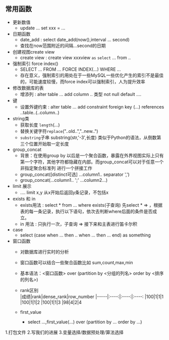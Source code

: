 ## 常用函数
* 更新数值
    *   update ... set xxx = ... 
* 日期函数
    * date_add : select date_add(now(),interval ... second)
    * 查找在now范围附近的间隔...second的日期
* 创建视图create view
    *   create view : create view xxxview `as`      `select` ... from .. 
* 强制索引 force index()
    *   SELECT ... FROM ... FORCE INDEX(...) WHERE ...
    *   存在意义，强制索引的用处在于一些MySQL一些优化产生的索引不是最佳的，可能速度较慢，而force index可以强制索引，人为提升效率
*  修改数据库的表
    *   增添列 : alter table ... add column .. 类型 not null default ....
* 键
    * 设置外键约束 : alter table ... add constraint foreign key (...) references ..table..(..column..)
* string类
    *   获取长度 `length`(...)
    *   替换关键字符`replace`("..old..","..new..")
    *   `substring`子串 substring(str,'-3',长度) 类似于Python的语法，从倒数第三个位置开始取一定长度
* group_concat
    *   背景：在使用group by 以后是一个聚合函数，暴露在外界视图实际上只有第一个字符，其他字符都隐藏在内部。而group_concat可以对于任意一个 非指定聚合标准列 进行一个拼接工作
    *   group_concat([distinct可选]  ...column1.. separator ',')
    *   group_concat(...column1.. ';' ...column2...)
* limit 展示
    *   .... limit x,y  从x开始后返回y条记录，不包括x
* exists 和 in
    *   exists用法 : select * from ... where exists(子查询) 先select * => ，根据表的每一条记录，执行以下语句，依次去判断where后面的条件是否成立。
    *   in 用法 : 只执行一次，子查询 => 接下来和主表进行笛卡尔积
* case
    *   select (case when ... then .. when ... then ... end) as something
*   窗口函数
    *   对数据库进行实时的分析
    *   窗口函数可以结合一些聚合函数比如 sum,count,max,min
    *   基本语法：<窗口函数> over (partition by <分组的列名>
                                    order by <排序的列名>)
    *   rank区别<br>
        |成绩|rank|dense_rank|row_number
        |-----|:----:|:----:|:----:
        |100|1|1|1
        |100|1|1|2
        |100|1|1|3
        |98|4|2|4

    * first_value
        * select ...,first_value(...) over (partition by ... order by ...)
    


1.打包文件
2.写我们的进展 
3.变量选择/数据预处理/算法选择